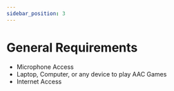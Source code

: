 ```yaml
---
sidebar_position: 3
---
```


# General Requirements
- Microphone Access
- Laptop, Computer, or any device to play AAC Games
- Internet Access
